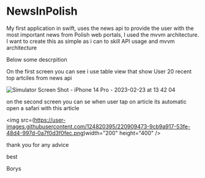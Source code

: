 # NewsInPolish
My first application in swift, uses the news api to provide the user with the most important news from Polish web portals, I used the mvvm architecture. I want to create this as simple as i can to skill API usage and mvvm architecture 

Below some descrpition

On the first screen you can see i use table view that show User 20 recent top artciles from news api


![Simulator Screen Shot - iPhone 14 Pro - 2023-02-23 at 13 42 04](https://user-images.githubusercontent.com/124820395/220909277-0f6a2fa0-e54a-40a1-8ff8-643604c03409.png)


on the second screen you can se when user tap on article its automatic open a safari with this article

<img src=(https://user-images.githubusercontent.com/124820395/220909473-9cb9a917-53fe-48d4-997d-0a7f0d3f0fec.png)width="200" height="400" />


thank you for any advice

best

Borys
